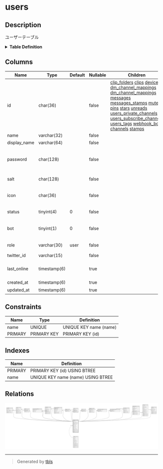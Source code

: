 # users

## Description

ユーザーテーブル

<details>
<summary><strong>Table Definition</strong></summary>

```sql
CREATE TABLE `users` (
  `id` char(36) NOT NULL,
  `name` varchar(32) NOT NULL,
  `display_name` varchar(64) NOT NULL DEFAULT '',
  `password` char(128) NOT NULL DEFAULT '',
  `salt` char(128) NOT NULL DEFAULT '',
  `icon` char(36) NOT NULL,
  `status` tinyint(4) NOT NULL DEFAULT '0',
  `bot` tinyint(1) NOT NULL DEFAULT '0',
  `role` varchar(30) NOT NULL DEFAULT 'user',
  `twitter_id` varchar(15) NOT NULL DEFAULT '',
  `last_online` timestamp(6) NULL DEFAULT NULL,
  `created_at` timestamp(6) NULL DEFAULT NULL,
  `updated_at` timestamp(6) NULL DEFAULT NULL,
  PRIMARY KEY (`id`),
  UNIQUE KEY `name` (`name`)
) ENGINE=InnoDB DEFAULT CHARSET=utf8mb4
```

</details>

## Columns

| Name | Type | Default | Nullable | Children | Parents | Comment |
| ---- | ---- | ------- | -------- | -------- | ------- | ------- |
| id | char(36) |  | false | [clip_folders](clip_folders.md) [clips](clips.md) [devices](devices.md) [dm_channel_mappings](dm_channel_mappings.md) [dm_channel_mappings](dm_channel_mappings.md) [messages](messages.md) [messages_stamps](messages_stamps.md) [mutes](mutes.md) [pins](pins.md) [stars](stars.md) [unreads](unreads.md) [users_private_channels](users_private_channels.md) [users_subscribe_channels](users_subscribe_channels.md) [users_tags](users_tags.md) [webhook_bots](webhook_bots.md) [channels](channels.md) [stamps](stamps.md) |  | ユーザーUUID |
| name | varchar(32) |  | false |  |  | traP ID |
| display_name | varchar(64) |  | false |  |  | 表示名 |
| password | char(128) |  | false |  |  | ハッシュ化されたパスワード |
| salt | char(128) |  | false |  |  | パスワードソルト |
| icon | char(36) |  | false |  | [files](files.md) | アイコンファイルUUID |
| status | tinyint(4) | 0 | false |  |  | アカウント状態 |
| bot | tinyint(1) | 0 | false |  |  | BOTユーザーかどうか |
| role | varchar(30) | user | false |  |  | ユーザーロール |
| twitter_id | varchar(15) |  | false |  |  | Twitter ID |
| last_online | timestamp(6) |  | true |  |  | 最終オンライン日時 |
| created_at | timestamp(6) |  | true |  |  | 作成日時 |
| updated_at | timestamp(6) |  | true |  |  | 更新日時 |

## Constraints

| Name | Type | Definition |
| ---- | ---- | ---------- |
| name | UNIQUE | UNIQUE KEY name (name) |
| PRIMARY | PRIMARY KEY | PRIMARY KEY (id) |

## Indexes

| Name | Definition |
| ---- | ---------- |
| PRIMARY | PRIMARY KEY (id) USING BTREE |
| name | UNIQUE KEY name (name) USING BTREE |

## Relations

![er](users.svg)

---

> Generated by [tbls](https://github.com/k1LoW/tbls)
